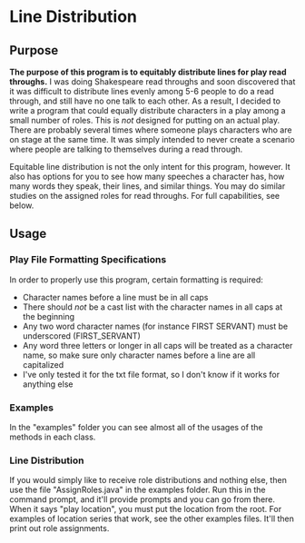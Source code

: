 # Line Distribution

## Purpose
**The purpose of this program is to equitably distribute lines for play read throughs.** 
I was doing Shakespeare read throughs and soon discovered that it was difficult to 
distribute lines evenly among 5-6 people to do a read through, and still have no
one talk to each other. As a result, I decided to write a program that could equally
distribute characters in a play among a small number of roles. This is *not* designed
for putting on an actual play. There are probably several times where someone plays
characters who are on stage at the same time. It was simply intended to never create
a scenario where people are talking to themselves during a read through.

Equitable line distribution is not the only intent for this program, however. It also
has options for you to see how many speeches a character has, how many words they speak,
their lines, and similar things. You may do similar studies on the assigned roles for
read throughs. For full capabilities, see below.

## Usage
### Play File Formatting Specifications
In order to properly use this program, certain formatting is required:
* Character names before a line must be in all caps
* There should *not* be a cast list with the character names in all caps at the beginning
* Any two word character names (for instance FIRST SERVANT) must be underscored (FIRST_SERVANT)
* Any word three letters or longer in all caps will be treated as a character name, so make sure only character names before a line are all capitalized
* I've only tested it for the txt file format, so I don't know if it works for anything else

### Examples
In the "examples" folder you can see almost all of the usages of the methods in 
each class.

### Line Distribution
If you would simply like to receive role distributions and nothing else, then use
the file "AssignRoles.java" in the examples folder. Run this in the command prompt,
and it'll provide prompts and you can go from there. When it says "play location", you
must put the location from the root. For examples of location series that work, see
the other examples files. It'll then print out role assignments.